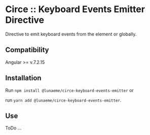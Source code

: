 # Circe :: Keyboard Events Emitter Directive

Directive to emit keyboard events from the element or globally.

## Compatibility

Angular >= v.7.2.15

## Installation

Run `npm install @lunaeme/circe-keyboard-events-emitter` or

run `yarn add @lunaeme/circe-keyboard-events-emitter`.

## Use

ToDo ...
